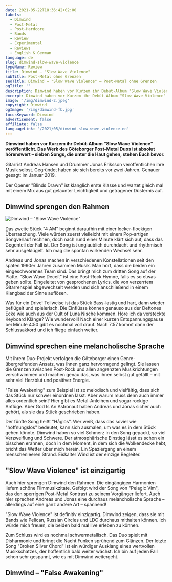 ```yaml
---
date: 2021-05-22T18:36:42+02:00
labels:
  - Dimwind
  - Post-Metal
  - Post-Hardcore
  - Bands
  - Review
  - Experimental
  - Reviews
  - English & German
language: de
slug: dimwind-slow-wave-violence
typeName: Review
title: Dimwind – "Slow Wave Violence"
subTitle: Post-Metal ohne Grenzen
seoTitle: Dimwind – "Slow Wave Violence" – Post-Metal ohne Grenzen
ogTitle: ''
description: Dimwind haben vor Kurzem ihr Debüt-Album "Slow Wave Violence" veröffentlicht. Es lohnt sich aus vielen Gründen mal reinzuhören.
excerpt: Dimwind haben vor Kurzem ihr Debüt-Album "Slow Wave Violence" veröffentlicht. Das Werk des Göteborger Post-Metal Duos ist absolut hörenswert – sieben Songs, die unter die Haut gehen, stehen Euch bevor.
image: '/img/dimwind-2.jpeg'
copyright: Dimwind
ogImage: '/img/dimwind-fb.jpg'
focusKeyword: Dimwind
advertisement: false
affiliate: false
languageLink: '/2021/05/dimwind-slow-wave-violence-en'
---
```


**Dimwind haben vor Kurzem ihr Debüt-Album "Slow Wave Violence" veröffentlicht. Das Werk des Göteborger Post-Metal Duos ist absolut hörenswert – sieben Songs, die unter die Haut gehen, stehen Euch bevor.**

Gitarrist Andreas Hansen und Drummer Jonas Eriksson veröffentlichen ihre Musik selbst. Gegründet haben sie sich bereits vor zwei Jahren. Genauer gesagt: im Januar 2019.

Der Opener "Blinds Drawn" ist klanglich erste Klasse und wartet gleich mal mit einem Mix aus gut gelaunter Leichtigkeit und getragener Düsternis auf.

## Dimwind sprengen den Rahmen

![Dimwind – "Slow Wave Violence"](/img/dimwind-slow-wave-violence-record.jpg 'Dimwind – "Slow Wave Violence"')

Das zweite Stück "4 AM" beginnt daraufhin mit einer locker-flockigen Überraschung. Viele würden zuerst vielleicht mit einem Pop-artigen Songverlauf rechnen, doch nach rund einer Minute klärt sich auf, dass das Gegenteil der Fall ist. Der Song ist unglaublich durchdacht und rhythmisch sehr ausgeklügelt. Ich mag die spontan wirkenden Wechsel sehr.

Andreas und Jonas machen in verschiedenen Konstellationen seit den späten 1990er Jahren zusammen Musik. Man hört, dass die beiden ein eingeschworenes Team sind. Das bringt mich zum dritten Song auf der Platte. "Slow Wave Deceit" ist eine Post-Rock Hymne, falls es so etwas geben sollte. Eingeleitet von gesprochenen Lyrics, die von verzerrtem Gitarrenspiel abgewechselt werden und sich anschließend in einem Klangbad der Sinne auflösen.

Was für ein Drive! Teilweise ist das Stück Bass-lastig und hart, dann wieder beflügelt und spielerisch. Die Einflüsse können genauso aus der Deftones Ecke wie auch aus der Cult of Luna Nische kommen. Höre ich da versteckte Keyboard Klänge? Wie wundervoll! Nach einer kurzen Entspannungspause bei Minute 4:50 gibt es nochmal voll drauf. Nach 7:57 kommt dann der Schlussakkord und ich fliege einfach weiter.

## Dimwind sprechen eine melancholische Sprache

Mit ihrem Duo-Projekt verfolgen die Göteborger einen Genre-übergreifenden Ansatz, was ihnen ganz hervorragend gelingt. Sie lassen die Grenzen zwischen Post-Rock und allen angrenzten Musikrichtungen verschwimmen und machen genau das, was ihnen selbst gut gefällt – mit sehr viel Herzblut und positiver Energie.

"False Awakening" zum Beispiel ist so melodisch und vielfältig, dass sich das Stück nur schwer einordnen lässt. Aber warum muss denn auch immer alles ordentlich sein? Hier gibt es Metal-Anleihen und sogar rockige Anflüge. Aber God Is An Astronaut haben Andreas und Jonas sicher auch gehört, als sie das Stück geschrieben haben.

Der fünfte Song heißt "Håglös". Wer weiß, dass das soviel wie "hoffnungslos" bedeutet, kann sich ausmalen, um was es in dem Stück gehen könnte. Dimwind haben so viel Schmerz in den Song gepackt, so viel Verzweiflung und Schwere. Der atmosphärische Einstieg lässt es schon ein bisschen erahnen, doch in dem Moment, in dem sich die Wolkendecke hebt, bricht das Wetter über mich herein. Ein Spaziergang an einem menschenleeren Strand. Eiskalter Wind ist der einzige Begleiter.

## "Slow Wave Violence" ist einzigartig

Auch hier sprengen Dimwind den Rahmen. Die eingängigen Harmonien liefern schöne Filmmusikzitate. Gefolgt wird der Song von "Pelagic Vim", das den sperrigen Post-Metal Kontrast zu seinem Vorgänger liefert. Auch hier sprechen Andreas und Jonas eine durchaus melancholische Sprache – allerdings auf eine ganz andere Art – spannend!

"Slow Wave Violence" ist definitiv einzigartig. Dimwind zeigen, dass sie mit Bands wie Pelican, Russian Circles und LDC durchaus mithalten können. Ich würde mich freuen, die beiden bald mal live erleben zu können.

Zum Schluss wird es nochmal schwermetallisch. Das Duo spielt mit Disharmonie und bringt die Nacht Funken sprühend zum Glänzen. Der letzte Song "Broken Silver Chord" ist ein würdiger Ausklang eines wertvollen Musikschatzes, der hoffentlich bald weiter wächst. Ich bin auf jeden Fall schon sehr gespannt, wie es mit Dimwind weitergeht.

## Dimwind – "False Awakening"

<YouTube id="_xqEDC_rfjQ" />
